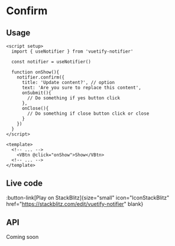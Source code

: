 # Confirm

## Usage

```vue
<script setup>
  import { useNotifier } from 'vuetify-notifier'

  const notifier = useNotifier()

  function onShow(){
    notifier.confirm({
      title: 'Update content?', // option
      text: 'Are you sure to replace this content',      
      onSubmit(){
        // Do something if yes button click
      },
      onClose(){
        // Do something if close button click or close 
      }
    })
  }
</script>

<template>
  <!-- ... -->
    <VBtn @click="onShow">Show</VBtn>
  <!-- ... -->
</template>
```
## Live code
:button-link[Play on StackBlitz]{size="small" icon="IconStackBlitz" href="https://stackblitz.com/edit/vuetify-notifier" blank}

## API
Coming soon
